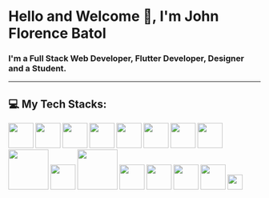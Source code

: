 # Hello and Welcome 👋, I'm John Florence Batol
### I'm a Full Stack Web Developer, Flutter Developer, Designer and a Student.
---
## 💻 My Tech Stacks:
<img src="https://github.com/Renzxs/Renzxs/assets/90491632/37dde125-63b2-4fbd-ae2c-b16ebcb2efbf" width="50" > <img src="https://github.com/Renzxs/Renzxs/assets/90491632/6b01d8da-8f54-44ce-9a54-986c6b64f74b" width="50" > <img src="https://raw.githubusercontent.com/danielcranney/readme-generator/main/public/icons/skills/javascript-colored.svg" width="50" > <img src="https://raw.githubusercontent.com/danielcranney/readme-generator/main/public/icons/skills/git-colored.svg" width="50" > <img src="https://raw.githubusercontent.com/danielcranney/readme-generator/main/public/icons/skills/tailwindcss-colored.svg" width="50" > <img src="https://raw.githubusercontent.com/danielcranney/readme-generator/main/public/icons/skills/react-colored.svg" width="50" > <img src="https://raw.githubusercontent.com/danielcranney/readme-generator/main/public/icons/skills/vite-colored.svg" width="50" > <img src="https://cdn.freebiesupply.com/logos/large/2x/sass-1-logo-png-transparent.png" width="50" > <img src="https://cdn.freebiesupply.com/logos/large/2x/php-1-logo-png-transparent.png" width="80" >   <img src="https://cdn.freebiesupply.com/logos/large/2x/nodejs-icon-logo-png-transparent.png" width="50" > <img src="https://pluspng.com/img-png/logo-mongodb-png-mongodb-logo-png-400.png" width="80" > <img src="https://raw.githubusercontent.com/danielcranney/readme-generator/main/public/icons/skills/mysql-colored.svg" width="50" > <img src="https://pluspng.com/img-png/firebase-logo-png-firebase-google-icon-512x512.png" width="50" > <img src="https://coidea.agency/img/technologies/flutter.png" width="50" > <img src="https://pluspng.com/img-png/logo-mongodb-png-mongodb-logo-png-400.png" width="50" > <img src="https://brandslogos.com/wp-content/uploads/images/large/figma-logo.png" width="30" > 


<!--
**Renzxs/Renzxs** is a ✨ _special_ ✨ repository because its `README.md` (this file) appears on your GitHub profile.

Here are some ideas to get you started:

- 🔭 I’m currently working on ...
- 🌱 I’m currently learning ...
- 👯 I’m looking to collaborate on ...
- 🤔 I’m looking for help with ...
- 💬 Ask me about ...
- 📫 How to reach me: ...
- 😄 Pronouns: ...
- ⚡ Fun fact: ...
-->
